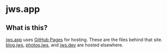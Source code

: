 jws.app
=======

What is this?
-------------
[jws.app](https://jws.app) uses [GitHub Pages](https://pages.github.com/) for hosting.  These are the files behind that site.  [blog.jws](https://blog.jws.app), [photos.jws](https://photos.jws.app), and [jws.dev](https://jws.dev) are hosted elsewhere.
